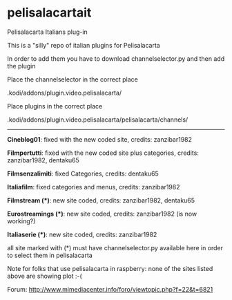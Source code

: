 # pelisalacartait
Pelisalacarta Italians plug-in

This is a "silly" repo of italian plugins for Pelisalacarta

In order to add them you have to download channelselector.py and then add the plugin

Place the channelselector in the correct place

.kodi/addons/plugin.video.pelisalacarta/

Place plugins in the correct place

.kodi/addons/plugin.video.pelisalacarta/pelisalacarta/channels/

------------------------------------------------------------------
**Cineblog01**: 
fixed with the new coded site, credits: zanzibar1982

**Filmpertutti**: 
fixed with the new coded site plus categories, credits: zanzibar1982, dentaku65

**Filmsenzalimiti**: 
fixed Categories, credits: dentaku65

**Italiafilm**:
fixed categories and menus, credits: zanzibar1982

**Filmstream (*)**: 
new site coded, credits: zanzibar1982, dentaku65

**Eurostreamings (*)**: 
new site coded, credits: zanzibar1982 (is now working?)

**Italiaserie (*)**: 
new site coded, credits: zanzibar1982

all site marked with (*) must have channelselector.py available here in order to select them in pelisalacarta

Note for folks that use pelisalacarta in raspberry: none of the sites listed above are showing plot :-(

Forum: http://www.mimediacenter.info/foro/viewtopic.php?f=22&t=6821

